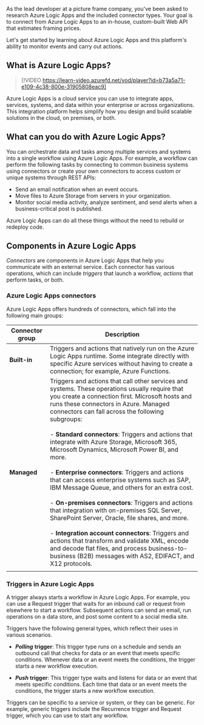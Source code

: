 As the lead developer at a picture frame company, you've been asked to research Azure Logic Apps and the included connector types. Your goal is to connect from Azure Logic Apps to an in-house, custom-built Web API that estimates framing prices.

Let's get started by learning about Azure Logic Apps and this platform's ability to monitor events and carry out actions.

## What is Azure Logic Apps?

> [!VIDEO https://learn-video.azurefd.net/vod/player?id=b73a5a71-e109-4c38-800e-31905808eac9]

Azure Logic Apps is a cloud service you can use to integrate apps, services, systems, and data within your enterprise or across organizations. This integration platform helps simplify how you design and build scalable solutions in the cloud, on premises, or both.

## What can you do with Azure Logic Apps?

You can orchestrate data and tasks among multiple services and systems into a single workflow using Azure Logic Apps. For example, a workflow can perform the following tasks by connecting to common business systems using connectors or create your own connectors to access custom or unique systems through REST APIs:

- Send an email notification when an event occurs.
- Move files to Azure Storage from servers in your organization.
- Monitor social media activity, analyze sentiment, and send alerts when a business-critical post is published.

Azure Logic Apps can do all these things without the need to rebuild or redeploy code.

## Components in Azure Logic Apps

*Connectors* are components in Azure Logic Apps that help you communicate with an external service. Each connector has various operations, which can include *triggers* that launch a workflow, *actions* that perform tasks, or both.

### Azure Logic Apps connectors

Azure Logic Apps offers hundreds of connectors, which fall into the following main groups:

| Connector group | Description |
|-----------------|-------------|
| **Built-in** | Triggers and actions that natively run on the Azure Logic Apps runtime. Some integrate directly with specific Azure services without having to create a connection; for example, Azure Functions. |
| **Managed** | Triggers and actions that call other services and systems. These operations usually require that you create a connection first. Microsoft hosts and runs these connectors in Azure. Managed connectors can fall across the following subgroups: <br><br>- **Standard connectors**: Triggers and actions that integrate with Azure Storage, Microsoft 365, Microsoft Dynamics, Microsoft Power BI, and more. <br><br>- **Enterprise connectors**: Triggers and actions that can access enterprise systems such as SAP, IBM Message Queue, and others for an extra cost. <br><br>- **On-premises connectors**: Triggers and actions that integration with on-premises SQL Server, SharePoint Server, Oracle, file shares, and more. <br><br>- **Integration account connectors**: Triggers and actions that transform and validate XML, encode and decode flat files, and process business-to-business (B2B) messages with AS2, EDIFACT, and X12 protocols. |
|||

### Triggers in Azure Logic Apps

A trigger always starts a workflow in Azure Logic Apps. For example, you can use a Request trigger that waits for an inbound call or request from elsewhere to start a workflow. Subsequent actions can send an email, run operations on a data store, and post some content to a social media site.

Triggers have the following general types, which reflect their uses in various scenarios.

- ***Polling*** **trigger**: This trigger type runs on a schedule and sends an outbound call that checks for data or an event that meets specific conditions. Whenever data or an event meets the conditions, the trigger starts a new workflow execution.

- ***Push*** **trigger**: This trigger type waits and listens for data or an event that meets specific conditions. Each time that data or an event meets the conditions, the trigger starts a new workflow execution.

Triggers can be specific to a service or system, or they can be generic. For example, generic triggers include the Recurrence trigger and Request trigger, which you can use to start any workflow.
